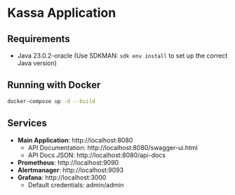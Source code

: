 # Kassa Application

## Requirements
- Java 23.0.2-oracle (Use SDKMAN: `sdk env install` to set up the correct Java version)

## Running with Docker
```bash
docker-compose up -d --build
```

## Services
- **Main Application**: http://localhost:8080
  - API Documentation: http://localhost:8080/swagger-ui.html
  - API Docs JSON: http://localhost:8080/api-docs
- **Prometheus**: http://localhost:9090
- **Alertmanager**: http://localhost:9093
- **Grafana**: http://localhost:3000
  - Default credentials: admin/admin